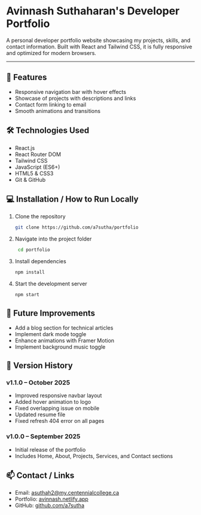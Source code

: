 # Avinnash Suthaharan's Developer Portfolio

A personal developer portfolio website showcasing my projects, skills, and contact information. Built with React and Tailwind CSS, it is fully responsive and optimized for modern browsers.

---

## 🚀 Features
- Responsive navigation bar with hover effects
- Showcase of projects with descriptions and links
- Contact form linking to email
- Smooth animations and transitions

## 🛠️ Technologies Used
- React.js
- React Router DOM
- Tailwind CSS
- JavaScript (ES6+)
- HTML5 & CSS3
- Git & GitHub

## 💻 Installation / How to Run Locally

1. Clone the repository
   ```bash
   git clone https://github.com/a7sutha/portfolio

2. Navigate into the project folder
   ```bash 
    cd portfolio

3. Install dependencies
    ```bash
    npm install

4. Start the development server
    ```bash
    npm start

## 🔮 Future Improvements
- Add a blog section for technical articles
- Implement dark mode toggle
- Enhance animations with Framer Motion
- Implement background music toggle

## 📜 Version History

### v1.1.0 – October 2025
- Improved responsive navbar layout
- Added hover animation to logo
- Fixed overlapping issue on mobile
- Updated resume file
- Fixed refresh 404 error on all pages

### v1.0.0 – September 2025
- Initial release of the portfolio
- Includes Home, About, Projects, Services, and Contact sections

## 📫 Contact / Links
- Email: asuthah2@my.centennialcollege.ca
- Portfolio: [avinnash.netlify.app](https://avinnash.netlify.app/)
- GitHub: [github.com/a7sutha](https://github.com/a7sutha)



